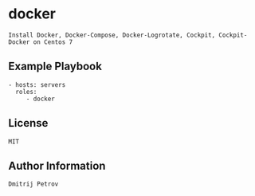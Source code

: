 docker
=========

    Install Docker, Docker-Compose, Docker-Logrotate, Cockpit, Cockpit-Docker on Centos 7

Example Playbook
----------------

    - hosts: servers
      roles:
         - docker

License
-------

    MIT

Author Information
------------------

    Dmitrij Petrov
